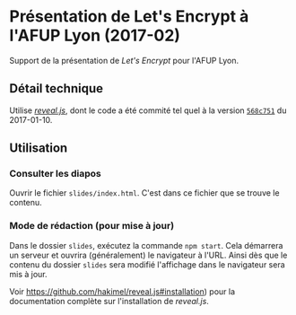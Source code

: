 Présentation de Let's Encrypt à l'AFUP Lyon (2017-02)
=====================================================

Support de la présentation de *Let's Encrypt* pour l'AFUP Lyon.


Détail technique
----------------

Utilise [*reveal.js*](https://github.com/hakimel/reveal.js), dont le code a été
commité tel quel à la version [`568c751`](https://github.com/hakimel/reveal.js/commit/568c751)
du 2017-01-10.


Utilisation
-----------

### Consulter les diapos

Ouvrir le fichier `slides/index.html`.
C'est dans ce fichier que se trouve le contenu.

### Mode de rédaction (pour mise à jour)

Dans le dossier `slides`, exécutez la commande `npm start`. Cela démarrera un
serveur et ouvrira (généralement) le navigateur à l'URL. Ainsi dès que le
contenu du dossier `slides` sera modifié l'affichage dans le navigateur sera
mis à jour.

Voir https://github.com/hakimel/reveal.js#installation) pour la documentation
complète sur l'installation de *reveal.js*.
